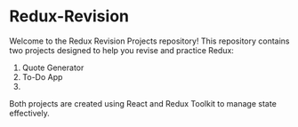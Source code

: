 # Redux-Revision

Welcome to the Redux Revision Projects repository! This repository contains two projects designed to help you revise and practice Redux:

1. Quote Generator
2. To-Do App
3. 
Both projects are created using React and Redux Toolkit to manage state effectively.
